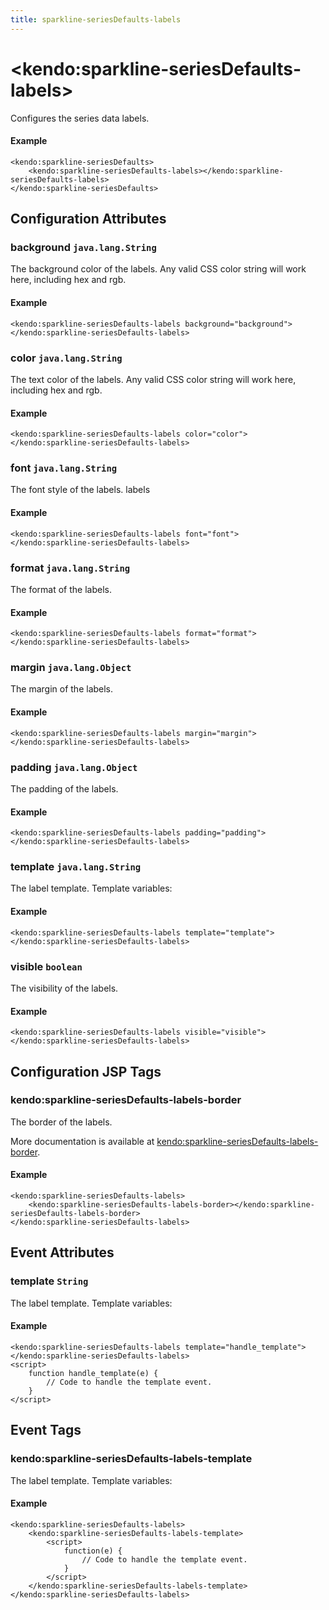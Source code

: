 ```yaml
---
title: sparkline-seriesDefaults-labels
---
```


# \<kendo:sparkline-seriesDefaults-labels\>

Configures the series data labels.

#### Example
    <kendo:sparkline-seriesDefaults>
        <kendo:sparkline-seriesDefaults-labels></kendo:sparkline-seriesDefaults-labels>
    </kendo:sparkline-seriesDefaults>

## Configuration Attributes

### background `java.lang.String`

The background color of the labels. Any valid CSS color string will work here,
including hex and rgb.

#### Example
    <kendo:sparkline-seriesDefaults-labels background="background">
    </kendo:sparkline-seriesDefaults-labels>

### color `java.lang.String`

The text color of the labels. Any valid CSS color string will work here, including hex
and rgb.

#### Example
    <kendo:sparkline-seriesDefaults-labels color="color">
    </kendo:sparkline-seriesDefaults-labels>

### font `java.lang.String`

The font style of the labels.
labels

#### Example
    <kendo:sparkline-seriesDefaults-labels font="font">
    </kendo:sparkline-seriesDefaults-labels>

### format `java.lang.String`

The format of the labels.

#### Example
    <kendo:sparkline-seriesDefaults-labels format="format">
    </kendo:sparkline-seriesDefaults-labels>

### margin `java.lang.Object`

The margin of the labels.

#### Example
    <kendo:sparkline-seriesDefaults-labels margin="margin">
    </kendo:sparkline-seriesDefaults-labels>

### padding `java.lang.Object`

The padding of the labels.

#### Example
    <kendo:sparkline-seriesDefaults-labels padding="padding">
    </kendo:sparkline-seriesDefaults-labels>

### template `java.lang.String`

The label template.
Template variables:

#### Example
    <kendo:sparkline-seriesDefaults-labels template="template">
    </kendo:sparkline-seriesDefaults-labels>

### visible `boolean`

The visibility of the labels.

#### Example
    <kendo:sparkline-seriesDefaults-labels visible="visible">
    </kendo:sparkline-seriesDefaults-labels>


##  Configuration JSP Tags

### kendo:sparkline-seriesDefaults-labels-border

The border of the labels.

More documentation is available at [kendo:sparkline-seriesDefaults-labels-border](/kendo-ui/api/wrappers/jsp/sparkline/seriesdefaults-labels-border).

#### Example

    <kendo:sparkline-seriesDefaults-labels>
        <kendo:sparkline-seriesDefaults-labels-border></kendo:sparkline-seriesDefaults-labels-border>
    </kendo:sparkline-seriesDefaults-labels>


## Event Attributes

### template `String`

The label template.
Template variables:


#### Example
    <kendo:sparkline-seriesDefaults-labels template="handle_template">
    </kendo:sparkline-seriesDefaults-labels>
    <script>
        function handle_template(e) {
            // Code to handle the template event.
        }
    </script>

## Event Tags

### kendo:sparkline-seriesDefaults-labels-template

The label template.
Template variables:


#### Example
    <kendo:sparkline-seriesDefaults-labels>
        <kendo:sparkline-seriesDefaults-labels-template>
            <script>
                function(e) {
                    // Code to handle the template event.
                }
            </script>
        </kendo:sparkline-seriesDefaults-labels-template>
    </kendo:sparkline-seriesDefaults-labels>

